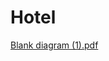 # Hotel

[Blank diagram (1).pdf](https://github.com/RAStoychev18/Hotel/files/11077897/Blank.diagram.1.pdf)

